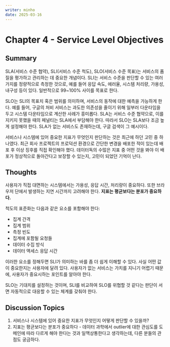 ```yaml
---
writer: minho
date: 2025-03-16
---
```


# Chapter 4 - Service Level Objectives

## Summary
SLA(서비스 수준 협약), SLI(서비스 수준 척도), SLO(서비스 수준 목표)는 서비스의 품질을 평가하고 관리하는 데 중요한 개념이다. SLI는 서비스 수준을 판단할 수 있는 여러 가지를 정량적으로 측정한 것으로, 예를 들어 응답 속도, 에러율, 시스템 처리량, 가용성, 내구성 등이 있다. 일반적으로 99~100% 사이를 목표로 한다.

SLO는 SLI의 목표치 혹은 범위를 의미하며, 서비스의 동작에 대한 예측을 가능하게 한다. 예를 들어, 구글의 처비 서비스는 과도한 의존성을 줄이기 위해 일부러 다운타임을 두고 시스템 다운타임으로 계산한 사례가 흥미롭다. SLA는 서비스 수준 협약으로, 이를 지키지 못했을 때의 페널티는 SLA에서 부담해야 한다. 따라서 SLO는 SLA보다 조금 높게 설정해야 한다. SLA가 없는 서비스도 존재하는데, 구글 검색이 그 예시이다.

서비스나 시스템에 있어 중요한 지표가 무엇인지 판단하는 것은 최근에 하던 고민 중 하나였다. 최근 회사 프로젝트의 프로덕션 환경으로 간단한 변경을 배포한 적이 있는데 배포 후 이상 징후를 직접 확인해야 했다. 데이터독의 수많은 지표 중 어떤 것을 봐야 이 배포가 정상적으로 돌아간다고 보장할 수 있는지, 고민이 되었던 기억이 난다.

## Thoughts
사용자가 직접 대면하는 시스템에서는 가용성, 응답 시간, 처리량이 중요하다. 또한 브라우저 단에서 발생하는 지연 시간까지 고려해야 한다. **지표는 평균보다는 분포가 중요하다.** 

척도의 표준화는 다음과 같은 요소를 포함해야 한다:
- 집계 간격
- 집계 범위
- 측정 빈도
- 집계에 포함될 요청들
- 데이터 수집 방식
- 데이터 액세스 응답 시간

이러한 요소를 정해두면 SLI가 의미하는 바를 좀 더 쉽게 이해할 수 있다. 사실 어떤 값이 중요한지는 사용자에 달려 있다. 사용자가 없는 서비스는 가치를 지니기 어렵기 때문에, 사용자가 중요시하는 포인트를 알아야 한다.

SLO는 기대치를 설정하는 것이며, SLI를 비교하여 SLO를 위협할 것 같다는 판단이 서면 자동적으로 대응할 수 있는 체계를 갖춰야 한다.

## Discussion Topics
<!-- 다른 사람의 의견이 궁금한 부분 -->
1. 서비스나 시스템에 있어 중요한 지표가 무엇인지 어떻게 판단할 수 있을까?
2. 지표는 평균보다는 분포가 중요하다 - 데이터 과학에서 outlier에 대한 관심도를 도메인에 따라 다르게 해야 한다는 것과 일맥상통한다고 생각하는데, 다른 분들의 관점도 궁금하다.